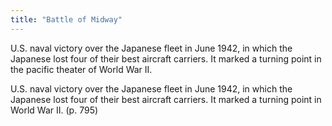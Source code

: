```yaml
---
title: "Battle of Midway"
---
```

U.S. naval victory over the Japanese fleet in June 1942, in which the Japanese lost four of their best aircraft carriers. It marked a turning point in the pacific theater of World War II.

U.S. naval victory over the Japanese fleet in June 1942, in which the Japanese lost four of their best aircraft carriers. It marked a turning point in World War II. (p. 795)

